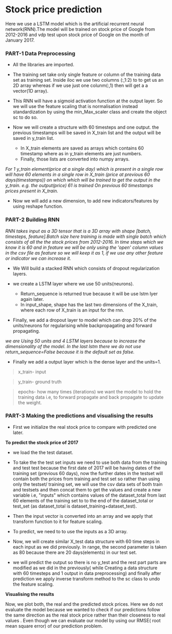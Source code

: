 # Stock price prediction

Here we use a LSTM model which is the artificial recurrent neural network(RNN).The model will be trained on stock price of Google from 2012-2016 and vdp test upon stock price of Google on the month of January 2017.

### PART-1 Data Preprocessing

* All the libraries are imported. 

* The training set take only single feature or column of the training data set as training set. Inside iloc we use two columns (:,1:2) to to get us an 2D array whereas if we use just one colunm(:,1) then will get a a vector(1D array).

* This RNN will have a sigmoid activation function at the output layer. So we will use the feature scaling that is normalisation instead standardization by using the min_Max_scaler class and create the object sc to do so.

* Now we will create a structure with 60 timesteps and one output. the previous timestamps will be saved in X_train list and the output will be saved in y_train list.
  * In X_train elements are saved as arrays which contains 60 timestamp where as in y_train elements are just numbers.
  * Finally, those lists are converted into numpy arrays.

*For 1 y_train element(price at a single day) which is present in a single row will have 60 elements in a single row in X_train (price at previous 60 days(timestamps))  on which which will be trained to get the output in the y_train.
e.g. the output(price) 61 is trained On previous 60 timestamps prices  present in X_train.*

* Now we will add a new dimension, to add new indicators/features by using reshape function.


### PART-2 Building RNN

*RNN takes input as a 3D tensor that is a 3D array with shape [batch, timesteps, feature].Batch size  here training is made with single batch which consists of all the the stock prices from 2012-2016. In time steps which we know it is 60 and in feature we will be only using the 'open' column values in the csv file as feature so we will keep it as 1, if we use any other feature or indicator we can increase it.*

* We Will build a stacked RNN which consists of dropout regularization layers.

* we create a LSTM layer where we use 50 units(neurons). 
  * Return_sequence is returned true because it will be use lstm lyer again later. 
  * In input_shape, shape has the last two dimensions of the X_train, where each row of X_train is an input for the rnn. 
  
* Finally, we add a dropout layer to model which can drop 20% of the units/neurons for regularising while backpropagating and forward propagating.

*we are Using 50 units and 4 LSTM layers because to increase the dimensionality of the model.  In the last lstm there we do not use return_sequence=False because it is the default set as false.*

* Finally we add a output layer which is the dense layer and the units=1. 

>x_train- input

>y_train- ground truth

>epochs- how many times (iterations) we want the model to hold the training data i.e, to forward propagate and back propagate to update the weight.

### PART-3 Making the predictions and visualising the results

* First we initialize the real stock price to compare with predicted one later.

**To predict the stock price of 2017**
* we load the the test dataset.

* To take the the test set inputs we need to use both data from the training and test test because the first date of 2017 will be having dates of the training set (previous 60 days), now the further dates in the testset  will contain both the prices from training and test set so rather than using only the testset/ training set, we will use the csv data sets of both train and testsets and then concat them to get the values and create a new variable i.e, "inputs" which contains values of the dataset_total from last 60 elements of the training set to to the end of the dataset_total or test_set (as dataset_total is dataset_training+dataset_test).

* Then the input vector is converted into an array and we apply that transform function to it for feature scaling.

* To predict, we need to to use the inputs as a 3D array.

* Now, we will create similar X_test data structure with 60 time steps in each input as we did previously. In range, the second parameter is taken as 80 because there are 20 days(elements) in our test set. 

* we will predict the output so there is no y_test and the rest part parts are modified as we did in the previously( while Creating a data structure with 60 timesteps and 1 output in data preprocessing) and finally after prediction we apply inverse transform method to the sc class to undo the feature scaling.

**Visualising the results**

Now, we plot both, the real and the predicted stock prices.  Here we do not evaluate the model because we wanted to check if our predictions follow the same direction as the real stock price rather than their closeness to real values . Even though we can evaluate our model by using our RMSE( root mean square error) of our prediction problem.
